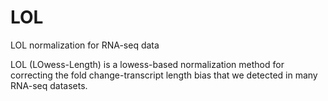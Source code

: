 # LOL
LOL normalization for RNA-seq data

LOL (LOwess-Length) is a lowess-based normalization method for correcting the fold change-transcript length bias that we detected in many RNA-seq datasets.  
